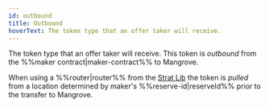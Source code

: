```yaml
---
id: outbound
title: Outbound
hoverText: The token type that an offer taker will receive.
---
```


The token type that an offer taker will receive. This token is _outbound_ from the %%maker contract|maker-contract%% to Mangrove. 

When using a %%router|router%% from the [Strat Lib](../strat-lib/README.md) the token is _pulled_ from a location determined by maker's %%reserve-id|reserveId%% prior to the transfer to Mangrove.
